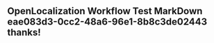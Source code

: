 <properties
ms.topic="hero-topic"
ms.test1="hero-topic"
ms.test2="test"/>


## OpenLocalization Workflow Test MarkDown eae083d3-0cc2-48a6-96e1-8b8c3de02443 thanks!



<!--HONumber=Jul16_HO2-->


